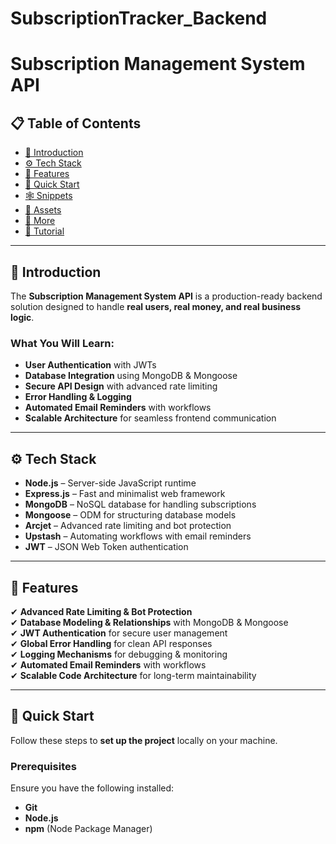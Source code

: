 # SubscriptionTracker_Backend

# Subscription Management System API

## 📋 Table of Contents

- [🤖 Introduction](#-introduction)
- [⚙️ Tech Stack](#-tech-stack)
- [🔋 Features](#-features)
- [🤸 Quick Start](#-quick-start)
- [🕸️ Snippets](#-snippets)
- [🔗 Assets](#-assets)
- [🚀 More](#-more)
- [🚨 Tutorial](#-tutorial)

---

## 🤖 Introduction

The **Subscription Management System API** is a production-ready backend solution designed to handle **real users, real money, and real business logic**. 

### What You Will Learn:
- **User Authentication** with JWTs
- **Database Integration** using MongoDB & Mongoose
- **Secure API Design** with advanced rate limiting
- **Error Handling & Logging**
- **Automated Email Reminders** with workflows
- **Scalable Architecture** for seamless frontend communication


---

## ⚙️ Tech Stack

- **Node.js** – Server-side JavaScript runtime
- **Express.js** – Fast and minimalist web framework
- **MongoDB** – NoSQL database for handling subscriptions
- **Mongoose** – ODM for structuring database models
- **Arcjet** – Advanced rate limiting and bot protection
- **Upstash** – Automating workflows with email reminders
- **JWT** – JSON Web Token authentication

---

## 🔋 Features

✔ **Advanced Rate Limiting & Bot Protection**  
✔ **Database Modeling & Relationships** with MongoDB & Mongoose  
✔ **JWT Authentication** for secure user management  
✔ **Global Error Handling** for clean API responses  
✔ **Logging Mechanisms** for debugging & monitoring  
✔ **Automated Email Reminders** with workflows  
✔ **Scalable Code Architecture** for long-term maintainability  

---

## 🤸 Quick Start

Follow these steps to **set up the project** locally on your machine.

### Prerequisites

Ensure you have the following installed:

- **Git**  
- **Node.js**  
- **npm** (Node Package Manager)  
